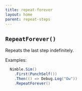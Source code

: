 ```yaml
---
title: repeat-forever
layout: home
parent: repeat-steps
---
```


## `RepeatForever()`

Repeats the last step indefinitely.

Examples:

```csharp
  Nimble.Sim()
    .First(PunchSelf())
    .Then(() => Debug.Log("Ow"))
    .RepeatForever()
```